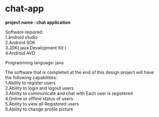# chat-app
**project name : chat application**

Software required:</br>
1.android studio</br>
2.Android SDK</br>
3.JDK( java Devalopment Kit )</br>
4.Android AVD </br> 

Programming language: java</br>

The software that is completed at the end of this design project will have the following capabilities:</br>
  1.Ability to register users</br>
  2.Ability to login and logout users</br>
  3.Ability to communicate and chat with Each user is registered</br>
  4.Online or offline status of users</br>
  5.Ability to view all Registered users</br>
  6.Ability to change profile picture</br>
  
 
